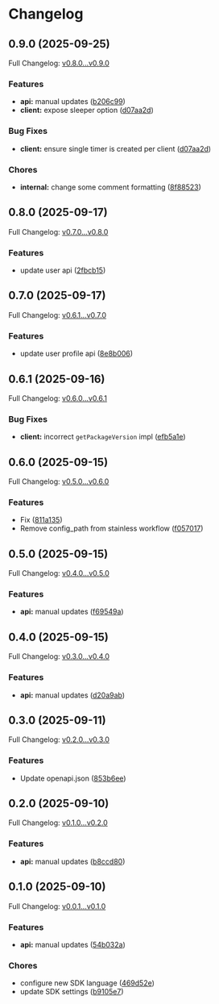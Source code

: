 # Changelog

## 0.9.0 (2025-09-25)

Full Changelog: [v0.8.0...v0.9.0](https://github.com/NascentCore/inty-kotlin/compare/v0.8.0...v0.9.0)

### Features

* **api:** manual updates ([b206c99](https://github.com/NascentCore/inty-kotlin/commit/b206c99d0c1aa8289a151e672f15401bad7a0ae5))
* **client:** expose sleeper option ([d07aa2d](https://github.com/NascentCore/inty-kotlin/commit/d07aa2d55c70a2fcdd686454a2687d0076cd6920))


### Bug Fixes

* **client:** ensure single timer is created per client ([d07aa2d](https://github.com/NascentCore/inty-kotlin/commit/d07aa2d55c70a2fcdd686454a2687d0076cd6920))


### Chores

* **internal:** change some comment formatting ([8f88523](https://github.com/NascentCore/inty-kotlin/commit/8f885236eaaceaf899a5c138331475070d811b6e))

## 0.8.0 (2025-09-17)

Full Changelog: [v0.7.0...v0.8.0](https://github.com/NascentCore/inty-kotlin/compare/v0.7.0...v0.8.0)

### Features

* update user api ([2fbcb15](https://github.com/NascentCore/inty-kotlin/commit/2fbcb1596297a36e83f8590706a23a405e198c0d))

## 0.7.0 (2025-09-17)

Full Changelog: [v0.6.1...v0.7.0](https://github.com/NascentCore/inty-kotlin/compare/v0.6.1...v0.7.0)

### Features

* update user profile api ([8e8b006](https://github.com/NascentCore/inty-kotlin/commit/8e8b0068c3da130ef65de9d4003152cc2cdbb29e))

## 0.6.1 (2025-09-16)

Full Changelog: [v0.6.0...v0.6.1](https://github.com/NascentCore/inty-kotlin/compare/v0.6.0...v0.6.1)

### Bug Fixes

* **client:** incorrect `getPackageVersion` impl ([efb5a1e](https://github.com/NascentCore/inty-kotlin/commit/efb5a1e60aea76e4e2c7bf359fea66534bd035be))

## 0.6.0 (2025-09-15)

Full Changelog: [v0.5.0...v0.6.0](https://github.com/NascentCore/inty-kotlin/compare/v0.5.0...v0.6.0)

### Features

* Fix ([811a135](https://github.com/NascentCore/inty-kotlin/commit/811a135064227ce27b0eb1561f8e237da20ebfa3))
* Remove config_path from stainless workflow ([f057017](https://github.com/NascentCore/inty-kotlin/commit/f057017d98b69f86f763a1ac55d45ef215e46959))

## 0.5.0 (2025-09-15)

Full Changelog: [v0.4.0...v0.5.0](https://github.com/NascentCore/inty-kotlin/compare/v0.4.0...v0.5.0)

### Features

* **api:** manual updates ([f69549a](https://github.com/NascentCore/inty-kotlin/commit/f69549a0c554fc6c63daeaf4a1fcb24d4fac2858))

## 0.4.0 (2025-09-15)

Full Changelog: [v0.3.0...v0.4.0](https://github.com/NascentCore/inty-kotlin/compare/v0.3.0...v0.4.0)

### Features

* **api:** manual updates ([d20a9ab](https://github.com/NascentCore/inty-kotlin/commit/d20a9ab2306b11f4f479a2a347703fb0728ea25f))

## 0.3.0 (2025-09-11)

Full Changelog: [v0.2.0...v0.3.0](https://github.com/NascentCore/inty-kotlin/compare/v0.2.0...v0.3.0)

### Features

* Update openapi.json ([853b6ee](https://github.com/NascentCore/inty-kotlin/commit/853b6ee30b907eede3c571527c41f3c6babc838d))

## 0.2.0 (2025-09-10)

Full Changelog: [v0.1.0...v0.2.0](https://github.com/NascentCore/inty-kotlin/compare/v0.1.0...v0.2.0)

### Features

* **api:** manual updates ([b8ccd80](https://github.com/NascentCore/inty-kotlin/commit/b8ccd80bbc5f789b7626be16bbbc40dd4f3ddf06))

## 0.1.0 (2025-09-10)

Full Changelog: [v0.0.1...v0.1.0](https://github.com/NascentCore/inty-kotlin/compare/v0.0.1...v0.1.0)

### Features

* **api:** manual updates ([54b032a](https://github.com/NascentCore/inty-kotlin/commit/54b032a3c2de8ca8e184be7d9a33af24428f5cb5))


### Chores

* configure new SDK language ([469d52e](https://github.com/NascentCore/inty-kotlin/commit/469d52eacc45c8116f3d49f625f86810932d14a3))
* update SDK settings ([b9105e7](https://github.com/NascentCore/inty-kotlin/commit/b9105e7c6bc2218730f2641f13f49b1547b89da3))
